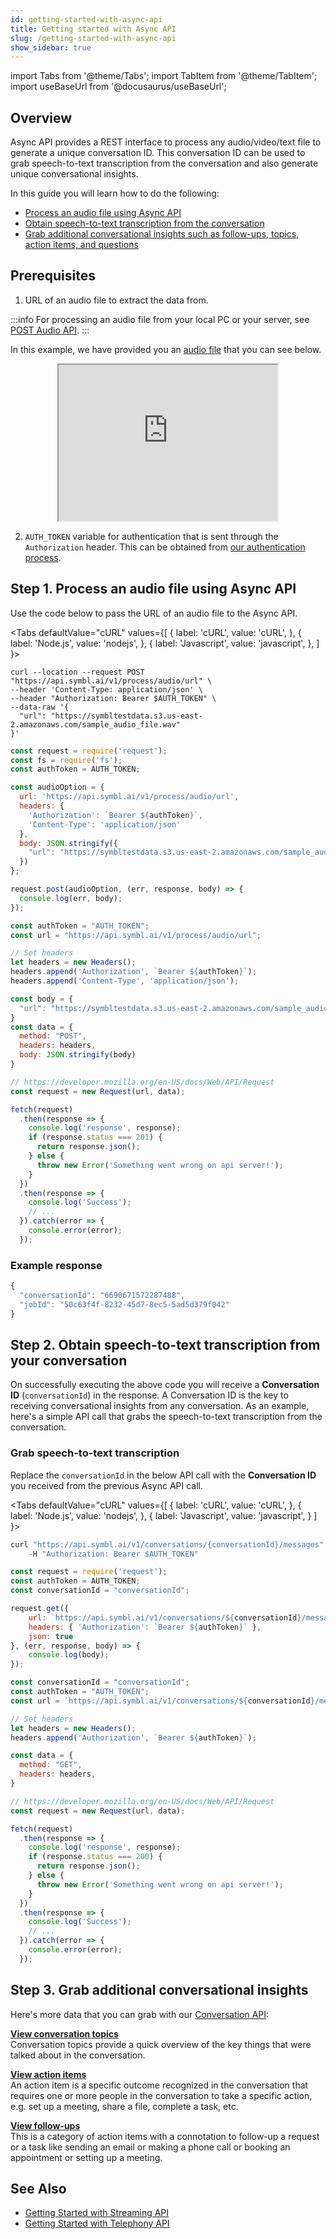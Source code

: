 ```yaml
---
id: getting-started-with-async-api
title: Getting started with Async API
slug: /getting-started-with-async-api
show_sidebar: true
---
```

import Tabs from '@theme/Tabs';
import TabItem from '@theme/TabItem';
import useBaseUrl from '@docusaurus/useBaseUrl';

## Overview

Async API provides a REST interface to process any audio/video/text file to generate a unique conversation ID. 
This conversation ID can be used to grab speech-to-text transcription from the conversation and also generate unique conversational insights.


In this guide you will learn how to do the following:
+ [Process an audio file using Async API](#process-an-audio-file-using-async-api)
+ [Obtain speech-to-text transcription from the conversation](#obtain-speech-to-text-transcription-from-your-conversation)
+ [Grab additional conversational insights such as follow-ups, topics, action items, and questions](#grab-additional-conversational-insights)

## Prerequisites
1. URL of an audio file to extract the data from.

:::info
For processing an audio file from your local PC or your server, see [POST Audio API](/docs/async-api/overview/audio/post-audio).
:::

In this example, we have provided you an [audio file](https://symbltestdata.s3.us-east-2.amazonaws.com/sample_audio_file.wav) that you can see below. 

<p align="center">
<iframe width="350" height="250" src="https://symbltestdata.s3.us-east-2.amazonaws.com/sample_audio_file.wav"></iframe>
</p>


2. `AUTH_TOKEN` variable for authentication that is sent through the `Authorization` header. This can be obtained from [our authentication process](/docs/developer-tools/authentication).



## Step 1. Process an audio file using Async API

Use the code below to pass the URL of an audio file to the Async API.

<Tabs
  defaultValue="cURL"
  values={[
    { label: 'cURL', value: 'cURL', },
    { label: 'Node.js', value: 'nodejs', },
    { label: 'Javascript', value: 'javascript', },
  ]
}>
<TabItem value="cURL">

```shell
curl --location --request POST "https://api.symbl.ai/v1/process/audio/url" \
--header 'Content-Type: application/json' \
--header "Authorization: Bearer $AUTH_TOKEN" \
--data-raw '{
  "url": "https://symbltestdata.s3.us-east-2.amazonaws.com/sample_audio_file.wav"
}'
```
</TabItem>

<TabItem value="nodejs">

```js
const request = require('request');
const fs = require('fs');
const authToken = AUTH_TOKEN;

const audioOption = {
  url: 'https://api.symbl.ai/v1/process/audio/url',
  headers: {
    'Authorization': `Bearer ${authToken}`,
    'Content-Type': 'application/json'
  },
  body: JSON.stringify({
    "url": "https://symbltestdata.s3.us-east-2.amazonaws.com/sample_audio_file.wav",
  })
};

request.post(audioOption, (err, response, body) => {
  console.log(err, body);
});
```

</TabItem>
<TabItem value="javascript">

```js
const authToken = "AUTH_TOKEN";
const url = "https://api.symbl.ai/v1/process/audio/url";

// Set headers
let headers = new Headers();
headers.append('Authorization', `Bearer ${authToken}`);
headers.append('Content-Type', 'application/json');

const body = {
  "url": "https://symbltestdata.s3.us-east-2.amazonaws.com/sample_audio_file.wav",
}
const data = {
  method: "POST",
  headers: headers,
  body: JSON.stringify(body)
}

// https://developer.mozilla.org/en-US/docs/Web/API/Request
const request = new Request(url, data);

fetch(request)
  .then(response => {
    console.log('response', response);
    if (response.status === 201) {
      return response.json();
    } else {
      throw new Error('Something went wrong on api server!');
    }
  })
  .then(response => {
    console.log('Success');
    // ...
  }).catch(error => {
    console.error(error);
  });
```
</TabItem>
</Tabs>

### Example response

```js
{
  "conversationId": "6690671572287488",
  "jobId": "50c63f4f-8232-45d7-8ec5-5ad5d379f042"
}
```

## Step 2. Obtain speech-to-text transcription from your conversation

On successfully executing the above code you will receive a **Conversation ID** (`conversationId`) in the response. 
A Conversation ID is the key to receiving conversational insights from any conversation. As an example, here's a simple API call that grabs the speech-to-text transcription from the conversation.

### Grab speech-to-text transcription

Replace the `conversationId` in the below API call with the **Conversation ID** you received from the previous Async API call.

<Tabs
  defaultValue="cURL"
  values={[
    { label: 'cURL', value: 'cURL', },
    { label: 'Node.js', value: 'nodejs', },
    { label: 'Javascript', value: 'javascript', }
  ]
}>
<TabItem value="cURL">

```js
curl "https://api.symbl.ai/v1/conversations/{conversationId}/messages" \
    -H "Authorization: Bearer $AUTH_TOKEN"
```

</TabItem>

<TabItem value="nodejs">

```js
const request = require('request');
const authToken = AUTH_TOKEN;
const conversationId = "conversationId";

request.get({
    url: `https://api.symbl.ai/v1/conversations/${conversationId}/messages`,
    headers: { 'Authorization': `Bearer ${authToken}` },
    json: true
}, (err, response, body) => {
    console.log(body);
});
```

</TabItem>
<TabItem value="javascript">

```js
const conversationId = "conversationId";
const authToken = "AUTH_TOKEN";
const url = `https://api.symbl.ai/v1/conversations/${conversationId}/messages`;

// Set headers
let headers = new Headers();
headers.append('Authorization', `Bearer ${authToken}`);

const data = {
  method: "GET",
  headers: headers,
}

// https://developer.mozilla.org/en-US/docs/Web/API/Request
const request = new Request(url, data);

fetch(request)
  .then(response => {
    console.log('response', response);
    if (response.status === 200) {
      return response.json();
    } else {
      throw new Error('Something went wrong on api server!');
    }
  })
  .then(response => {
    console.log('Success');
    // ...
  }).catch(error => {
    console.error(error);
  });
```
</TabItem>
</Tabs>


## Step 3. Grab additional conversational insights


Here's more data that you can grab with our [Conversation API](/docs/conversation-api/introduction):


**[View conversation topics](/docs/conversation-api/get-topics)**<br />
Conversation topics provide a quick overview of the key things that were talked about in the conversation.

**[View action items](/docs/conversation-api/action-items)**<br />
An action item is a specific outcome recognized in the conversation that requires one or more people in the conversation to take a specific action, e.g. set up a meeting, share a file, complete a task, etc.

**[View follow-ups](/docs/conversation-api/follow-ups)**<br />
This is a category of action items with a connotation to follow-up a request or a task like sending an email or making a phone call or booking an appointment or setting up a meeting.

## See Also

+ [Getting Started with Streaming API](/docs/getting-started-with-streaming-api)
+ [Getting Started with Telephony API](/docs/getting-started-with-telephony-api)

